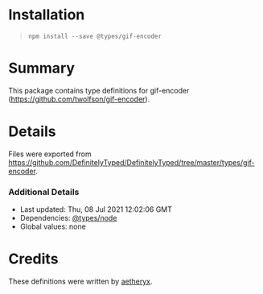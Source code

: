 # Installation
> `npm install --save @types/gif-encoder`

# Summary
This package contains type definitions for gif-encoder (https://github.com/twolfson/gif-encoder).

# Details
Files were exported from https://github.com/DefinitelyTyped/DefinitelyTyped/tree/master/types/gif-encoder.

### Additional Details
 * Last updated: Thu, 08 Jul 2021 12:02:06 GMT
 * Dependencies: [@types/node](https://npmjs.com/package/@types/node)
 * Global values: none

# Credits
These definitions were written by [aetheryx](https://github.com/aetheryx).
